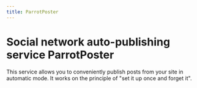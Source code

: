 ```yaml
---
title: ParrotPoster
---
```


# Social network auto-publishing service ParrotPoster

This service allows you to conveniently publish posts from your site in automatic mode.
It works on the principle of "set it up once and forget it".
